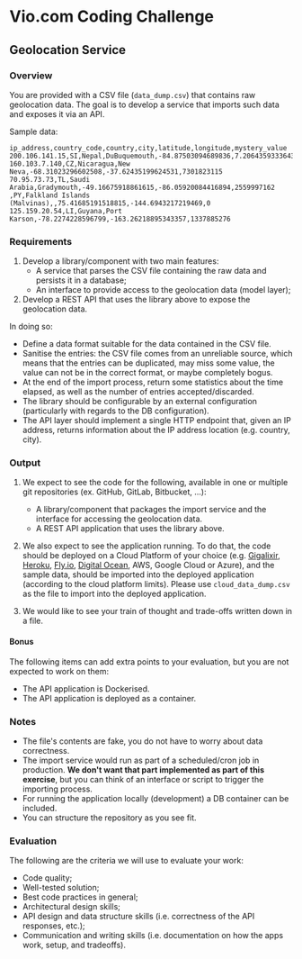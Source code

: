# Vio.com Coding Challenge

## Geolocation Service

### Overview

You are provided with a CSV file (`data_dump.csv`) that contains raw geolocation data. The goal is to develop a service that imports such data and exposes it via an API.

Sample data:

```
ip_address,country_code,country,city,latitude,longitude,mystery_value
200.106.141.15,SI,Nepal,DuBuquemouth,-84.87503094689836,7.206435933364332,7823011346
160.103.7.140,CZ,Nicaragua,New Neva,-68.31023296602508,-37.62435199624531,7301823115
70.95.73.73,TL,Saudi Arabia,Gradymouth,-49.16675918861615,-86.05920084416894,2559997162
,PY,Falkland Islands (Malvinas),,75.41685191518815,-144.6943217219469,0
125.159.20.54,LI,Guyana,Port Karson,-78.2274228596799,-163.26218895343357,1337885276
```

### Requirements

1. Develop a library/component with two main features:
   - A service that parses the CSV file containing the raw data and persists it in a database;
   - An interface to provide access to the geolocation data (model layer);
1. Develop a REST API that uses the library above to expose the geolocation data.

In doing so:

- Define a data format suitable for the data contained in the CSV file.
- Sanitise the entries: the CSV file comes from an unreliable source, which means that the entries can be duplicated, may miss some value, the value can not be in the correct format, or maybe completely bogus.
- At the end of the import process, return some statistics about the time elapsed, as well as the number of entries accepted/discarded.
- The library should be configurable by an external configuration (particularly with regards to the DB configuration).
- The API layer should implement a single HTTP endpoint that, given an IP address, returns information about the IP address location (e.g. country, city).

### Output

1. We expect to see the code for the following, available in one or multiple git repositories (ex. GitHub, GitLab, Bitbucket, ...):

   - A library/component that packages the import service and the interface for accessing the geolocation data.
   - A REST API application that uses the library above.

2. We also expect to see the application running. To do that, the code should be deployed on a Cloud Platform of your choice (e.g. [Gigalixir](https://www.gigalixir.com/), [Heroku](https://www.heroku.com/), [Fly.io](https://fly.io/), [Digital Ocean](https://www.digitalocean.com/), AWS, Google Cloud or Azure), and the sample data, should be imported into the deployed application (according to the cloud platform limits). Please use `cloud_data_dump.csv` as the file to import into the deployed application.
3. We would like to see your train of thought and trade-offs written down in a file.

#### Bonus

The following items can add extra points to your evaluation, but you are not expected to work on them:

- The API application is Dockerised.
- The API application is deployed as a container.

### Notes

- The file's contents are fake, you do not have to worry about data correctness.
- The import service would run as part of a scheduled/cron job in production. **We don't want that part implemented as part of this exercise**, but you can think of an interface or script to trigger the importing process.
- For running the application locally (development) a DB container can be included.
- You can structure the repository as you see fit.

### Evaluation

The following are the criteria we will use to evaluate your work:

- Code quality;
- Well-tested solution;
- Best code practices in general;
- Architectural design skills;
- API design and data structure skills (i.e. correctness of the API responses, etc.);
- Communication and writing skills (i.e. documentation on how the apps work, setup, and tradeoffs).
